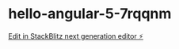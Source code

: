 # hello-angular-5-7rqqnm

[Edit in StackBlitz next generation editor ⚡️](https://stackblitz.com/~/github.com/flirtwithcode/hello-angular-5-7rqqnm)